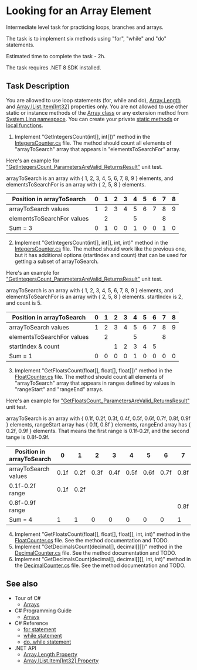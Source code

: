 # Looking for an Array Element

Intermediate level task for practicing loops, branches and arrays.

The task is to implement six methods using "for", "while" and "do" statements.

Estimated time to complete the task - 2h.

The task requires .NET 8 SDK installed.

## Task Description

You are allowed to use loop statements (for, while and do), [Array.Length](https://docs.microsoft.com/en-us/dotnet/api/system.array.length) and [Array.IList.Item[Int32]](https://docs.microsoft.com/en-us/dotnet/api/system.array.system-collections-ilist-item) properties only. You are not allowed to use other static or instance methods of the [Array class](https://docs.microsoft.com/en-us/dotnet/api/system.array?view=netcore-3.1) or any extension method from [System.Linq namespace](https://docs.microsoft.com/en-us/dotnet/api/system.linq). You can create your private [static methods](https://docs.microsoft.com/en-us/dotnet/csharp/programming-guide/classes-and-structs/static-classes-and-static-class-members) or [local functions](https://docs.microsoft.com/en-us/dotnet/csharp/programming-guide/classes-and-structs/local-functions).

1. Implement "GetIntegersCount(int[], int[])" method in the [IntegersCounter.cs](LookingForArrayElements/IntegersCounter.cs) file. The method should count all elements of "arrayToSearch" array that appears in "elementsToSearchFor" array.

Here's an example for ["GetIntegersCount_ParametersAreValid_ReturnsResult"](LookingForArrayElements.Tests/IntegersCounterTests.cs#L55) unit test.

arrayToSearch is an array with { 1, 2, 3, 4, 5, 6, 7, 8, 9 } elements, and elementsToSearchFor is an array with { 2, 5, 8 } elements.

| Position in arrayToSearch  | 0 | 1 | 2 | 3 | 4 | 5 | 6 | 7 | 8 |
|----------------------------|---|---|---|---|---|---|---|---|---|
| arrayToSearch values       | 1 | 2 | 3 | 4 | 5 | 6 | 7 | 8 | 9 |
| elementsToSearchFor values |   | 2 |   |   | 5 |   |   | 8 |   |
| Sum = 3                    | 0 | 1 | 0 | 0 | 1 | 0 | 0 | 1 | 0 |


2. Implement "GetIntegersCount(int[], int[], int, int)" method in the [IntegersCounter.cs](LookingForArrayElements/IntegersCounter.cs) file. The method should work like the previous one, but it has additional options (startIndex and count) that can be used for getting a subset of arrayToSearch.

Here's an example for ["GetIntegersCount_ParametersAreValid_ReturnsResult"](LookingForArrayElements.Tests/IntegersCounterTests.cs#L136) unit test.

arrayToSearch is an array with { 1, 2, 3, 4, 5, 6, 7, 8, 9 } elements, and elementsToSearchFor is an array with { 2, 5, 8 } elements. startIndex is 2, and count is 5.

| Position in arrayToSearch  | 0 | 1 | 2 | 3 | 4 | 5 | 6 | 7 | 8 |
|----------------------------|---|---|---|---|---|---|---|---|---|
| arrayToSearch values       | 1 | 2 | 3 | 4 | 5 | 6 | 7 | 8 | 9 |
| elementsToSearchFor values |   | 2 |   |   | 5 |   |   | 8 |   |
| startIndex & count         |   |   | 1 | 2 | 3 | 4 | 5 |   |   |
| Sum = 1                    | 0 | 0 | 0 | 0 | 1 | 0 | 0 | 0 | 0 |


3. Implement "GetFloatsCount(float[], float[], float[])" method in the [FloatCounter.cs](LookingForArrayElements/FloatCounter.cs) file. The method should count all elements of "arrayToSearch" array that appears in ranges defined by values in "rangeStart" and "rangeEnd" arrays.

Here's an example for ["GetFloatsCount_ParametersAreValid_ReturnsResult"](LookingForArrayElements.Tests/FloatCounterTests.cs#L92) unit test.

arrayToSearch is an array with { 0.1f, 0.2f, 0.3f, 0.4f, 0.5f, 0.6f, 0.7f, 0.8f, 0.9f } elements, rangeStart array has { 0.1f, 0.8f } elements, rangeEnd array has { 0.2f, 0.9f } elements. That means the first range is 0.1f-0.2f, and the second tange is 0.8f-0.9f.

| Position in arrayToSearch  |   0  |   1  |    2 |   3  |   4  |   5  |   6  |   7  |   8  |
|----------------------------|------|------|------|------|------|------|------|------|------|
| arrayToSearch values       | 0.1f | 0.2f | 0.3f | 0.4f | 0.5f | 0.6f | 0.7f | 0.8f | 0.9f |
| 0.1f-0.2f range            | 0.1f | 0.2f |      |      |      |      |      |      |      |
| 0.8f-0.9f range            |      |      |      |      |      |      |      | 0.8f | 0.9f |
| Sum = 4                    |   1  |   1  |   0  |   0  |   0  |   0  |   0  |   1  |   1  |


4. Implement "GetFloatsCount(float[], float[], float[], int, int)" method in the [FloatCounter.cs](LookingForArrayElements/FloatCounter.cs) file. See the method documentation and TODO.
5. Implement "GetDecimalsCount(decimal[], decimal[][])" method in the [DecimalCounter.cs](LookingForArrayElements/DecimalCounter.cs) file. See the method documentation and TODO.
6. Implement "GetDecimalsCount(decimal[], decimal[][], int, int)" method in the [DecimalCounter.cs](LookingForArrayElements/DecimalCounter.cs) file. See the method documentation and TODO.


## See also

* Tour of C#
  * [Arrays](https://docs.microsoft.com/en-us/dotnet/csharp/tour-of-csharp/arrays)
* C# Programming Guide
  * [Arrays](https://docs.microsoft.com/en-us/dotnet/csharp/programming-guide/arrays/)
* C# Reference
  * [for statement](https://docs.microsoft.com/en-us/dotnet/csharp/language-reference/keywords/for)
  * [while statement](https://docs.microsoft.com/en-us/dotnet/csharp/language-reference/keywords/while)
  * [do..while statement](https://docs.microsoft.com/en-us/dotnet/csharp/language-reference/keywords/do)
* .NET API
  * [Array.Length Property](https://docs.microsoft.com/en-us/dotnet/api/system.array.length)
  * [Array.IList.Item[Int32] Property](https://docs.microsoft.com/en-us/dotnet/api/system.array.system-collections-ilist-item)
